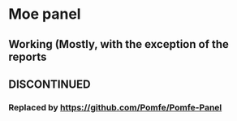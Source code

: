 # Moe panel
## Working (Mostly, with the exception of the reports
## DISCONTINUED
### Replaced by https://github.com/Pomfe/Pomfe-Panel
